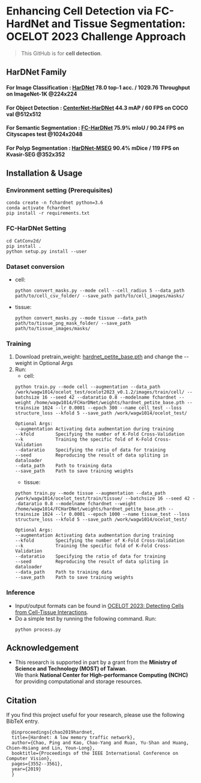 # Enhancing Cell Detection via FC-HardNet and Tissue Segmentation: OCELOT 2023 Challenge Approach

> This GitHub is for **cell detection**.

## HarDNet Family
#### For Image Classification : [HarDNet](https://github.com/PingoLH/Pytorch-HarDNet) 78.0 top-1 acc. / 1029.76 Throughput on ImageNet-1K @224x224
#### For Object Detection : [CenterNet-HarDNet](https://github.com/PingoLH/CenterNet-HarDNet) 44.3 mAP / 60 FPS on COCO val @512x512
#### For Semantic Segmentation : [FC-HarDNet](https://github.com/PingoLH/FCHarDNet)  75.9% mIoU / 90.24 FPS on Cityscapes test @1024x2048
#### For Polyp Segmentation : [HarDNet-MSEG](https://github.com/james128333/HarDNet-MSEG) 90.4% mDice / 119 FPS on Kvasir-SEG @352x352


## Installation & Usage
### Environment setting (Prerequisites)
```
conda create -n fchardnet python=3.6
conda activate fchardnet
pip install -r requirements.txt
```

### FC-HarDNet Setting
```
cd CatConv2d/
pip install .
python setup.py install --user
```

### Dataset conversion
- cell:
    ```
    python convert_masks.py --mode cell --cell_radius 5 --data_path path/to/cell_csv_folder/ --save_path path/to/cell_images/masks/
    ```
- tissue:
    ```
    python convert_masks.py --mode tissue --data_path path/to/tissue_png_mask_folder/ --save_path path/to/tissue_images/masks/
    ```

### Training

1. Download pretrain_weight: [hardnet_petite_base.pth](https://github.com/PingoLH/FCHarDNet/tree/master/weights) and change the --weight in Optional Args
2. Run:
    - cell:
    ```
    python train.py --mode cell --augmentation --data_path /work/wagw1014/ocelot_test/ocelot2023_v0.1.2/images/train/cell/ --batchsize 16 --seed 42 --dataratio 0.8 --modelname fchardnet --weight /home/wagw1014/FCHarDNet/weights/hardnet_petite_base.pth --trainsize 1024 --lr 0.0001 --epoch 300 --name cell_test --loss structure_loss --kfold 5 --save_path /work/wagw1014/ocelot_test/

    Optional Args:
    --augmentation Activating data audmentation during training
    --kfold        Specifying the number of K-Fold Cross-Validation
    --k            Training the specific fold of K-Fold Cross-Validation
    --dataratio    Specifying the ratio of data for training
    --seed         Reproducing the result of data spliting in dataloader
    --data_path    Path to training data
    --save_path    Path to save training weights
    ```
    - tissue:
    ```
    python train.py --mode tissue --augmentation --data_path /work/wagw1014/ocelot_test/train/tissue/ --batchsize 16 --seed 42 --dataratio 0.8 --modelname fchardnet --weight /home/wagw1014/FCHarDNet/weights/hardnet_petite_base.pth --trainsize 1024 --lr 0.0001 --epoch 1000 --name tissue_test --loss structure_loss --kfold 5 --save_path /work/wagw1014/ocelot_test/

    Optional Args:
    --augmentation Activating data audmentation during training
    --kfold        Specifying the number of K-Fold Cross-Validation
    --k            Training the specific fold of K-Fold Cross-Validation
    --dataratio    Specifying the ratio of data for training
    --seed         Reproducing the result of data spliting in dataloader
    --data_path    Path to training data
    --save_path    Path to save training weights
    ```

### Inference
- Input/output formats can be found in [OCELOT 2023: Detecting Cells from Cell-Tissue Interactions](https://github.com/lunit-io/ocelot23algo/tree/main).
- Do a simple test by running the following command. 
    Run:
    ```
    python process.py
    ```

## Acknowledgement
- This research is supported in part by a grant from the **Ministry of Science and Technology (MOST) of Taiwan**.   
We thank **National Center for High-performance Computing (NCHC)** for providing computational and storage resources.        

## Citation
If you find this project useful for your research, please use the following BibTeX entry.
```
  @inproceedings{chao2019hardnet,
  title={Hardnet: A low memory traffic network},
  author={Chao, Ping and Kao, Chao-Yang and Ruan, Yu-Shan and Huang, Chien-Hsiang and Lin, Youn-Long},
  booktitle={Proceedings of the IEEE International Conference on Computer Vision},
  pages={3552--3561},
  year={2019}
  }
```